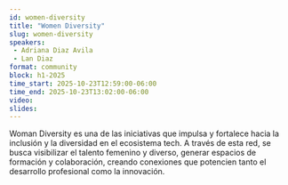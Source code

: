 ```yaml
---
id: women-diversity
title: "Women Diversity"
slug: women-diversity
speakers:
 - Adriana Diaz Avila
 - Lan Diaz
format: community
block: h1-2025
time_start: 2025-10-23T12:59:00-06:00
time_end: 2025-10-23T13:02:00-06:00
video:
slides:
---
```


Woman Diversity es una de las iniciativas que impulsa y fortalece hacia la inclusión y la diversidad en el ecosistema tech. A través de esta red, se busca visibilizar el talento femenino y diverso, generar espacios de formación y colaboración, creando conexiones que potencien tanto el desarrollo profesional como la innovación.
